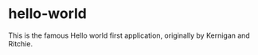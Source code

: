 # hello-world
This is the famous Hello world first application, originally by Kernigan and Ritchie.
